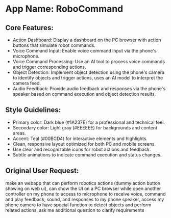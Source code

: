 # **App Name**: RoboCommand

## Core Features:

- Action Dashboard: Display a dashboard on the PC browser with action buttons that simulate robot commands.
- Voice Command Input: Enable voice command input via the phone's microphone.
- Voice Command Processing: Use an AI tool to process voice commands and trigger corresponding actions.
- Object Detection: Implement object detection using the phone's camera to identify objects and trigger actions, uses an AI model to interpret the camera feed.
- Audio Feedback: Provide audio feedback and responses via the phone's speaker based on command execution and object detection results.

## Style Guidelines:

- Primary color: Dark blue (#1A237E) for a professional and technical feel.
- Secondary color: Light gray (#EEEEEE) for backgrounds and content areas.
- Accent: Teal (#00BCD4) for interactive elements and highlights.
- Clean, responsive layout optimized for both PC and mobile screens.
- Use clear and recognizable icons for robot actions and feedback.
- Subtle animations to indicate command execution and status changes.

## Original User Request:
make an webapp that can perform robotics actions (dummy action button showing on web ui), can show the UI on a PC browser while open another controller on my phone to access to microphone to receive voice, command and play feedback, sound, and responses to my phone speaker, access my phone camera to have special function to detect objects and perform related actions, ask me additional question to clarify requirements
  